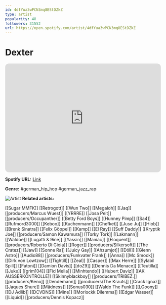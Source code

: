 ```yaml
---
id: 4dfYua3wPCN3mq8EStDZkZ
type: artist
popularity: 48
followers: 31552
url: https://open.spotify.com/artist/4dfYua3wPCN3mq8EStDZkZ
---
```

# Dexter

<iframe style="border-radius:12px" src="https://open.spotify.com/embed/artist/4dfYua3wPCN3mq8EStDZkZ" width="100%" height="352" frameBorder="0" allowfullscreen="" allow="autoplay; clipboard-write; encrypted-media; fullscreen; picture-in-picture" loading="lazy"></iframe>

**Spotify URL:** [Link](https://open.spotify.com/artist/4dfYua3wPCN3mq8EStDZkZ)

**Genre:**  #german_hip_hop #german_jazz_rap

![Artist](https://i.scdn.co/image/ab6761610000e5eb5df9e33c3286c7f62ff3fbc3)
**Related artists:**

[[Sugar MMFK]]
[[Retrogott]]
[[Wun Two]]
[[Megaloh]]
[[Jaq]]
[[producers/Marcus Wuest]]
[[YRRRE]]
[[Josa Peit]]
[[producers/Occupanther]]
[[Betty Ford Boys]]
[[Hunney Pimp]]
[[Sa4]]
[[Rufmord3000]]
[[Keboo]]
[[Kuchenmann]]
[[Chefket]]
[[Juse Ju]]
[[Hiob]]
[[Brenk Sinatra]]
[[Felix Göppel]]
[[Kamp]]
[[El Ray]]
[[Suff Daddy]]
[[Kryptik Joe]]
[[producers/Samon Kawamura]]
[[Torky Tork]]
[[Lakmann]]
[[Waldoe]]
[[Lugatti & 9ine]]
[[Yassin]]
[[Maniac]]
[[Eloquent]]
[[producers/Roberto Di Gioia]]
[[Roger]]
[[producers/Silkersoft]]
[[The Cratez]]
[[Jaw]]
[[Sonne Ra]]
[[Juicy Gay]]
[[Ahzumjot]]
[[Döll]]
[[Glenn Astro]]
[[Audio88]]
[[producers/Funkvater Frank]]
[[Anna]]
[[Mc Smook]]
[[Dirk von Lowtzow]]
[[Tightill]]
[[Zeal]]
[[Casper]]
[[Max Herre]]
[[Sylabil Spill]]
[[Fatoni]]
[[Damion Davis]]
[[doZ9]]
[[Dennis Da Menace]]
[[Teutilla]]
[[Juke]]
[[grim104]]
[[Fid Mella]]
[[Minhtendo]]
[[Hubert Daviz]]
[[AK AUSSERKONTROLLE]]
[[Skinnyblackboy]]
[[producers/TRIBEZ.]]
[[producers/Keno]]
[[Dendemann]]
[[producers/The Krauts]]
[[Crack Ignaz]]
[[Jaques Shure]]
[[Mädness]]
[[Sonus030]]
[[Waldo The Funk]]
[[LGoony]]
[[DJ Adlib]]
[[DCVDNS]]
[[Mine]]
[[Morlockk Dilemma]]
[[Edgar Wasser]]
[[Liquid]]
[[producers/Dennis Kopacz]]
